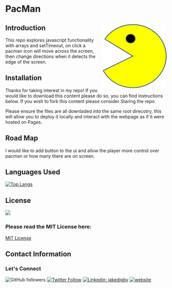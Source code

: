 # PacMan
<img src="./img/PacMan3.png" width='200' align='right'> </img>
-------------

## Introduction

This repo explores javascript functionality with arrays and setTimeout, on click a pacman icon will move across the screen, then change directions when it detects the edge of the screen.

## Installation

Thanks for taking interest in my repo! If you would like to download this content please do so, you can find instructions below. If you wish to fork this content please consider Staring the repo.

Please ensure the files are all downladed into the same root direcotry, this will allow you to deploy it locally and interact with the webpage as if it were hosted on Pages.

## Road Map

I would like to add button to the ui and allow the player more control over pacman or how many there are on screen.

## Languages Used

[![Top Langs](https://github-readme-stats.vercel.app/api/top-langs/?username=digby-j&exclude_repo=digby-j,digby-j.github.io,Shopping-Cart,eyes&layout=compact)](https://github.com/digby-j/PacMan/github-readme-stats)

## License
![](https://img.shields.io/github/license/digby-j/PacMan)

### Please read the MIT License here:
<a href src="https://github.com/digby-j/PacMan/blob/main/LICENSE">MIT License</a>

## Contact Information
### Let's Connect

![GitHub followers](https://img.shields.io/github/followers/digby-j?label=Follow&style=social)
[![Twitter Follow](https://img.shields.io/twitter/follow/JakeDigby?label=Follow)](https://twitter.com/intent/follow?screen_name=JakeDigby)
[![Linkedin: jakedigby](https://img.shields.io/badge/-jakedigby-blue?style=flat-square&logo=Linkedin&logoColor=white&link=https://www.linkedin.com/in/akedigby/)](https://www.linkedin.com/in/jakedigby/)
[![website](https://img.shields.io/badge/jakedigby-46a2f1.svg?&style=flat-square&logo=firefox&logoColor=white&link=https://jakedigby.com/)](https://jakedigby.com/)